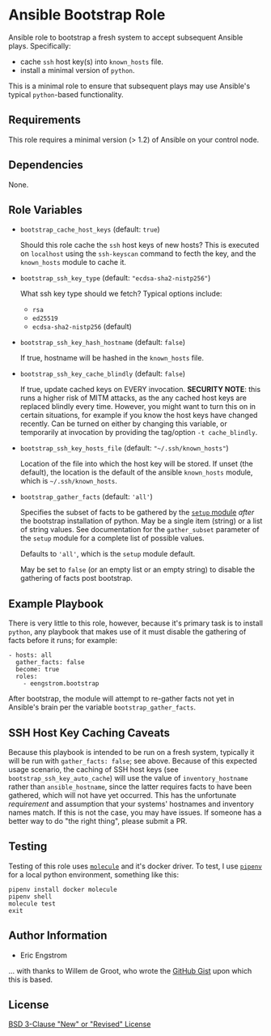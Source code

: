 # Ansible Bootstrap Role

Ansible role to bootstrap a fresh system to accept subsequent Ansible plays.  Specifically:
 - cache `ssh` host key(s) into `known_hosts` file.
 - install a minimal version of `python`.

This is a minimal role to ensure that subsequent plays may use Ansible's typical `python`-based functionality.

## Requirements

This role requires a minimal version (> 1.2) of Ansible on your control node.

## Dependencies

None.

## Role Variables

* `bootstrap_cache_host_keys` (default: `true`)

  Should this role cache the `ssh` host keys of new hosts?
  This is executed on `localhost` using the `ssh-keyscan` command to fecth the key, and the `known_hosts` module to cache it.

* `bootstrap_ssh_key_type` (default: `"ecdsa-sha2-nistp256"`)

  What ssh key type should we fetch?  Typical options include:
    - `rsa`
    - `ed25519`
    - `ecdsa-sha2-nistp256` (default)


* `bootstrap_ssh_key_hash_hostname` (default: `false`)

  If true, hostname will be hashed in the `known_hosts` file.
* `bootstrap_ssh_key_cache_blindly` (default: `false`)

  If true, update cached keys on EVERY invocation.
  **SECURITY NOTE**: this runs a higher risk of MITM attacks,
  as the any cached host keys are replaced blindly every time.
  However, you might want to turn this on in certain situations,
  for example if you know the host keys have changed recently.
  Can be turned on either by changing this variable, or temporarily
  at invocation by providing the tag/option `-t cache_blindly`.

* `bootstrap_ssh_key_hosts_file` (default: `"~/.ssh/known_hosts"`)

  Location of the file into which the host key will be stored.  If unset (the default), the location is the default of the ansible `known_hosts` module, which is `~/.ssh/known_hosts`.

* `bootstrap_gather_facts` (default: `'all'`)

  Specifies the subset of facts to be gathered by the [`setup` module](https://docs.ansible.com/ansible/latest/modules/setup_module.html) *after* the bootstrap installation of python.  May be a single item (string) or a list of string values. See documentation for the `gather_subset` parameter of the `setup` module for a complete list of possible values.

  Defaults to `'all'`, which is the `setup` module default.

  May be set to `false` (or an empty list or an empty string) to disable the gathering of facts post bootstrap.

## Example Playbook

There is very little to this role, however, because it's primary task is to install `python`, any playbook that makes use of it must disable the gathering of facts before it runs; for example:

    - hosts: all
      gather_facts: false
      become: true
      roles:
        - eengstrom.bootstrap

After bootstrap, the module will attempt to re-gather facts not yet in Ansible's brain per the variable `bootstrap_gather_facts`.

## SSH Host Key Caching Caveats

Because this playbook is intended to be run on a fresh system, typically it will be run with `gather_facts: false`; see above.  Because of this expected usage scenario, the caching of SSH host keys (see `bootstrap_ssh_key_auto_cache`) will use the value of `inventory_hostname` rather than `ansible_hostname`, since the latter requires facts to have been gathered, which will not have yet occurred.  This has the unfortunate *requirement* and assumption that your systems' hostnames and inventory names match.  If this is not the case, you may have issues.  If someone has a better way to do "the right thing", please submit a PR.

## Testing

Testing of this role uses [`molecule`](https://molecule.readthedocs.io/en/latest/index.html) and it's docker driver.  To test, I use [`pipenv`](https://pipenv.readthedocs.io/en/latest/) for a local python environment, something like this:

    pipenv install docker molecule
    pipenv shell
    molecule test
    exit

## Author Information

- Eric Engstrom

... with thanks to Willem de Groot, who wrote the [GitHub Gist](https://gist.github.com/gwillem/4ba393dceb55e5ae276a87300f6b8e6f) upon which this is based.

## License

[BSD 3-Clause "New" or "Revised" License](https://spdx.org/licenses/BSD-3-Clause.html)
